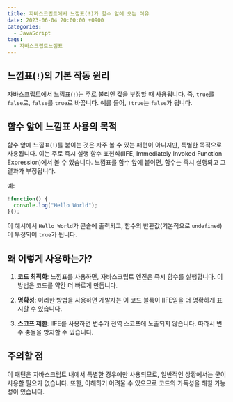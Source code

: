 ```yaml
---
title: 자바스크립트에서 느낌표(!)가 함수 앞에 오는 이유
date: 2023-06-04 20:00:00 +0900
categories:
  - JavaScript
tags:
  - 자바스크립트느낌표
---
```


## 느낌표(`!`)의 기본 작동 원리

자바스크립트에서 느낌표(`!`)는 주로 불리언 값을 부정할 때 사용됩니다. 즉, `true`를 `false`로, `false`를 `true`로 바꿉니다. 예를 들어, `!true`는 `false`가 됩니다.

## 함수 앞에 느낌표 사용의 목적

함수 앞에 느낌표(`!`)를 붙이는 것은 자주 볼 수 있는 패턴이 아니지만, 특별한 목적으로 사용됩니다. 이는 주로 즉시 실행 함수 표현식(IIFE, Immediately Invoked Function Expression)에서 볼 수 있습니다. 느낌표를 함수 앞에 붙이면, 함수는 즉시 실행되고 그 결과가 부정됩니다. 

예:
```javascript
!function() {
  console.log("Hello World");
}();
```
이 예시에서 `Hello World`가 콘솔에 출력되고, 함수의 반환값(기본적으로 `undefined`)이 부정되어 `true`가 됩니다.

## 왜 이렇게 사용하는가?

1. **코드 최적화**: 느낌표를 사용하면, 자바스크립트 엔진은 즉시 함수를 실행합니다. 이 방법은 코드를 약간 더 빠르게 만듭니다.
  
2. **명확성**: 이러한 방법을 사용하면 개발자는 이 코드 블록이 IIFE임을 더 명확하게 표시할 수 있습니다.

3. **스코프 제한**: IIFE를 사용하면 변수가 전역 스코프에 노출되지 않습니다. 따라서 변수 충돌을 방지할 수 있습니다.

## 주의할 점

이 패턴은 자바스크립트 내에서 특별한 경우에만 사용되므로, 일반적인 상황에서는 굳이 사용할 필요가 없습니다. 또한, 이해하기 어려울 수 있으므로 코드의 가독성을 해칠 가능성이 있습니다.
